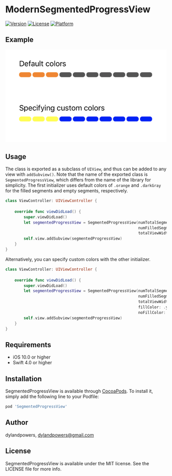 # ModernSegmentedProgressView

[![Version](https://img.shields.io/cocoapods/v/ModernSegmentedProgressView.svg?style=flat)](https://cocoapods.org/pods/ModernSegmentedProgressView)
[![License](https://img.shields.io/cocoapods/l/ModernSegmentedProgressView.svg?style=flat)](https://cocoapods.org/pods/ModernSegmentedProgressView)
[![Platform](https://img.shields.io/cocoapods/p/ModernSegmentedProgressView.svg?style=flat)](https://cocoapods.org/pods/ModernSegmentedProgressView)

## Example

![Example](https://raw.githubusercontent.com/dylandpowers/ModernSegmentedProgressView/master/images/example.png)

## Usage

The class is exported as a subclass of `UIView`, and thus can be added to any view with `addSubview()`. Note that the name of the exported class is `SegmentedProgressView`, which differs from the name of the library for simplicity. The first initializer uses default colors of `.orange` and `.darkGray` for the filled segments and empty segments, respectively.


```swift
class ViewController: UIViewController {

    override func viewDidLoad() {
        super.viewDidLoad()
        let segmentedProgressView = SegmentedProgressView(numTotalSegments: 10,
                                                          numFilledSegments: 3,
                                                          totalViewWidth: 300)
        self.view.addSubview(segmentedProgressView)
    }
}
```

Alternatively, you can specify custom colors with the other initializer.

```swift
class ViewController: UIViewController {

    override func viewDidLoad() {
        super.viewDidLoad()
        let segmentedProgressView = SegmentedProgressView(numTotalSegments: 10,
                                                          numFilledSegments: 3,
                                                          totalViewWidth: 300,
                                                          fillColor: .yellow,
                                                          noFillColor: .blue)
        self.view.addSubview(segmentedProgressView)
    }
}
```

## Requirements
* iOS 10.0 or higher
* Swift 4.0 or higher

## Installation

SegmentedProgressView is available through [CocoaPods](https://cocoapods.org). To install
it, simply add the following line to your Podfile:

```ruby
pod 'SegmentedProgressView'
```

## Author

dylandpowers, dylandpowers@gmail.com

## License

SegmentedProgressView is available under the MIT license. See the LICENSE file for more info.
